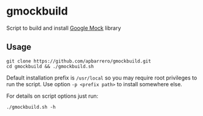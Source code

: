 gmockbuild
==========

Script to build and install [Google Mock](https://code.google.com/p/googlemock/) library

## Usage ##

```shell
git clone https://github.com/apbarrero/gmockbuild.git
cd gmockbuild && ./gmockbuild.sh
```

Default installation prefix is `/usr/local` so you may require root privileges to run the script.
Use option `-p <prefix path>` to install somewhere else.

For details on script options just run:

```shell
./gmockbuild.sh -h
```
